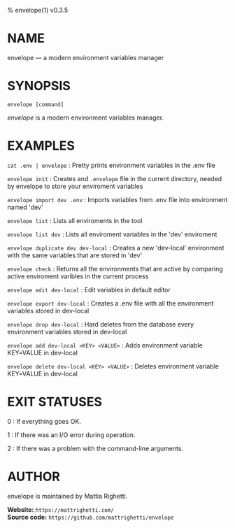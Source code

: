 % envelope(1) v0.3.5

<!-- This is the envelope(1) man page, written in Markdown. -->
<!-- and the man page will appear in the ‘target’ directory. -->

NAME
====

envelope — a modern environment variables manager

SYNOPSIS
========

`envelope [command]`

*envelope* is a modern environment variables manager.

EXAMPLES
========

`cat .env | envelope`
: Pretty prints environment variables in the .env file

`envelope init`
: Creates and `.envelope` file in the current directory, needed by envelope to
store your enviroment variables

`envelope import dev .env`
: Imports variables from .env file into environment named 'dev'

`envelope list`
: Lists all enviroments in the tool

`envelope list dev`
: Lists all enviroment variables in the 'dev' enviroment

`envelope duplicate dev dev-local`
: Creates a new 'dev-local' environment with the same variables that are stored in 'dev'

`envelope check`
: Returns all the environments that are active by comparing active enviroment
varibles in the current process

`envelope edit dev-local`
: Edit variables in default editor

`envelope export dev-local`
: Creates a .env file with all the environment variables stored in dev-local

`envelope drop dev-local`
: Hard deletes from the database every environment variables stored in dev-local

`envelope add dev-local <KEY> <VALUE>`
: Adds environment variable KEY=VALUE in dev-local

`envelope delete dev-local <KEY> <VALUE>`
: Deletes environment variable KEY=VALUE in dev-local

EXIT STATUSES
=============

0
: If everything goes OK.

1
: If there was an I/O error during operation.

2
: If there was a problem with the command-line arguments.

AUTHOR
======

envelope is maintained by Mattia Righetti.

**Website:** `https://mattrighetti.com/` \
**Source code:** `https://github.com/mattrighetti/envelope`
